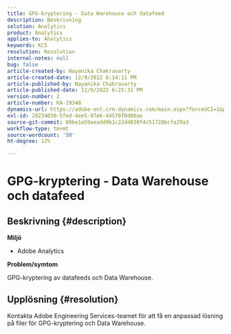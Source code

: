 ```yaml
---
title: GPG-kryptering - Data Warehouse och datafeed
description: Beskrivning
solution: Analytics
product: Analytics
applies-to: Analytics
keywords: KCS
resolution: Resolution
internal-notes: null
bug: false
article-created-by: Nayanika Chakravarty
article-created-date: 12/9/2022 6:14:11 PM
article-published-by: Nayanika Chakravarty
article-published-date: 12/9/2022 6:25:31 PM
version-number: 2
article-number: KA-19348
dynamics-url: https://adobe-ent.crm.dynamics.com/main.aspx?forceUCI=1&pagetype=entityrecord&etn=knowledgearticle&id=9e99a045-ed77-ed11-81aa-6045bd006b3d
exl-id: 28234030-5fed-4ee5-97e6-44578f0d00ae
source-git-commit: 80be1a59aeadd9b1c22dd038f4c51728bcfa29a3
workflow-type: tm+mt
source-wordcount: '50'
ht-degree: 12%

---
```


# GPG-kryptering - Data Warehouse och datafeed

## Beskrivning {#description}


<b>Miljö</b>

- Adobe Analytics

<b>Problem/symtom</b>

GPG-kryptering av datafeeds och Data Warehouse.


## Upplösning {#resolution}


Kontakta Adobe Engineering Services-teamet för att få en anpassad lösning på filer för GPG-kryptering och Data Warehouse.
